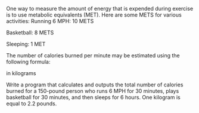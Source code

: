 One way to measure the amount of energy that is expended during exercise is to use metabolic equivalents (MET). Here are some METS for various activities: Running 6 MPH: 10 METS

Basketball: 8 METS

Sleeping: 1 MET

The number of calories burned per minute may be estimated using the following formula:

 in kilograms

Write a program that calculates and outputs the total number of calories burned for a 150-pound person who runs 6 MPH for 30 minutes, plays basketball for 30 minutes, and then sleeps for 6 hours. One kilogram is equal to 2.2 pounds.

